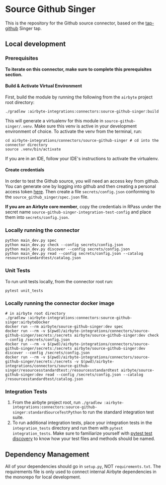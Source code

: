 # Source Github Singer

This is the repository for the Github source connector, based on the [tap-github](https://github.com/singer-io/tap-github) Singer tap.

## Local development
### Prerequisites
**To iterate on this connector, make sure to complete this prerequisites section.**

#### Build & Activate Virtual Environment
First, build the module by running the following from the `airbyte` project root directory: 
```
./gradlew :airbyte-integrations:connectors:source-github-singer:build
```

This will generate a virtualenv for this module in `source-github-singer/.venv`. Make sure this venv is active in your
development environment of choice. To activate the venv from the terminal, run:
```
cd airbyte-integrations/connectors/source-github-singer # cd into the connector directory
source .venv/bin/activate
```
If you are in an IDE, follow your IDE's instructions to activate the virtualenv.

#### Create credentials
In order to test the Github source, you will need an access key from github. You can generate one by logging into github and then creating a personal access token [here](https://github.com/settings/tokens).
Then create a file `secrets/config.json` conforming to the `source_github_singer/spec.json` file.

**If you are an Airbyte core member**, copy the credentials in RPass under the secret name `source-github-singer-integration-test-config`
and place them into `secrets/config.json`.

### Locally running the connector
```
python main_dev.py spec
python main_dev.py check --config secrets/config.json
python main_dev.py discover --config secrets/config.json
python main_dev.py read --config secrets/config.json --catalog resourcesstandardtest/catalog.json
```

### Unit Tests
To run unit tests locally, from the connector root run:
```
pytest unit_tests
```

### Locally running the connector docker image
```
# in airbyte root directory
./gradlew :airbyte-integrations:connectors:source-github-singer:airbyteDocker
docker run --rm airbyte/source-github-singer:dev spec
docker run --rm -v $(pwd)/airbyte-integrations/connectors/source-github-singer/secrets:/secrets airbyte/source-github-singer:dev check --config /secrets/config.json
docker run --rm -v $(pwd)/airbyte-integrations/connectors/source-github-singer/secrets:/secrets airbyte/source-github-singer:dev discover --config /secrets/config.json
docker run --rm -v $(pwd)/airbyte-integrations/connectors/source-github-singer/secrets:/secrets -v $(pwd)/airbyte-integrations/connectors/source-github-singer/resourcesstandardtest:/resourcesstandardtest airbyte/source-github-singer:dev read --config /secrets/config.json --catalog /resourcesstandardtest/catalog.json
```

### Integration Tests
1. From the airbyte project root, run `./gradlew :airbyte-integrations:connectors:source-github-singer:standardSourceTestPython` to run the standard integration test suite.
1. To run additional integration tests, place your integration tests in the `integration_tests` directory and run them with `pytest integration_tests`.
   Make sure to familiarize yourself with [pytest test discovery](https://docs.pytest.org/en/latest/goodpractices.html#test-discovery) to know how your test files and methods should be named.

## Dependency Management
All of your dependencies should go in `setup.py`, NOT `requirements.txt`. The requirements file is only used to connect internal Airbyte dependencies in the monorepo for local development.
